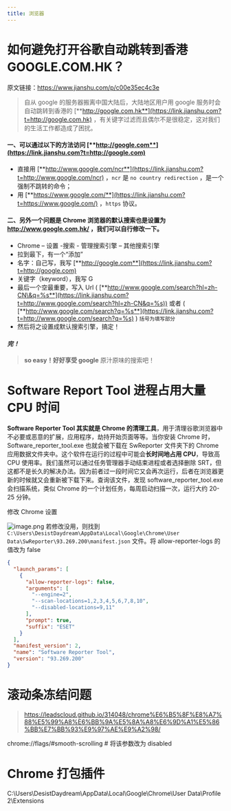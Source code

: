 ```yaml
---
title: 浏览器
---
```


# 如何避免打开谷歌自动跳转到香港 GOOGLE.COM.HK？

原文链接：<https://www.jianshu.com/p/c00e35ec4c3e>

> 自从 google 的服务器搬离中国大陆后，大陆地区用户用 google 服务时会自动跳转到香港的 [**http://google.com.hk**](https://link.jianshu.com?t=http://google.com.hk) ，有关键字过滤而且偶尔不是很稳定，这对我们的生活工作都造成了困扰。

#### 一、可以通过以下的方法访问 [**http://google.com**](https://link.jianshu.com?t=http://google.com)

- 直接用 [**http://www.google.com/ncr**](https://link.jianshu.com?t=http://www.google.com/ncr) ，`ncr` 是 `no country redirection` ，是一个强制不跳转的命令；
- 用 [**https://www.google.com/**](https://link.jianshu.com?t=https://www.google.com/) ，`https` 协议。

#### 二、另外一个问题是 Chrome 浏览器的默认搜索也是设置为 **http://www.google.com.hk/** ，我们可以自行修改一下。

- Chrome – 设置 -搜索 - 管理搜索引擎 – 其他搜索引擎
- 拉到最下，有一个“添加”
- 名字：自己写，我写 [**http://google.com**](https://link.jianshu.com?t=http://google.com)
- 关键字（keyword），我写 G
- 最后一个空最重要，写入 Url ( [**http://www.google.com/search?hl=zh-CN\&q=%s**](https://link.jianshu.com?t=http://www.google.com/search?hl=zh-CN&q=%s)) 或者 ( [**http://www.google.com/search?q=%s**](https://link.jianshu.com?t=http://www.google.com/search?q=%s) ) `括号为填写部分`
- 然后将之设置成默认搜索引擎，搞定！

#### **_完！_**

> **so easy！好好享受 google** 原汁原味的搜索吧！

# Software Report Tool 进程占用大量 CPU 时间

**Software Reporter Tool 其实就是 Chrome 的清理工具**，用于清理谷歌浏览器中不必要或恶意的扩展，应用程序，劫持开始页面等等。当你安装 Chrome 时，Software_reporter_tool.exe 也就会被下载在 SwReporter 文件夹下的 Chrome 应用数据文件夹中。这个软件在运行的过程中可能会**长时间地占用 CPU**，导致高 CPU 使用率。我们虽然可以通过任务管理器手动结束进程或者选择删除 SRT，但这都不是长久的解决办法。因为前者过一段时间它又会再次运行，后者在浏览器更新的时候就又会重新被下载下来。查询该文件，发现 software_reporter_tool.exe 会扫描系统，类似 Chrome 的一个计划任务，每周启动扫描一次，运行大约 20-25 分钟。

修改 Chrome 设置

![image.png](https://notes-learning.oss-cn-beijing.aliyuncs.com/yg65yy/1632309843432-ea1d257f-b402-4181-b0c3-d36c32c32eeb.png)
若修改没用，则找到 `C:\Users\DesistDaydream\AppData\Local\Google\Chrome\User Data\SwReporter\93.269.200\manifest.json` 文件。将 allow-reporter-logs 的值改为 false

```json
{
  "launch_params": [
    {
      "allow-reporter-logs": false,
      "arguments": [
        "--engine=2",
        "--scan-locations=1,2,3,4,5,6,7,8,10",
        "--disabled-locations=9,11"
      ],
      "prompt": true,
      "suffix": "ESET"
    }
  ],
  "manifest_version": 2,
  "name": "Software Reporter Tool",
  "version": "93.269.200"
}
```

# 滚动条冻结问题

> <https://leadscloud.github.io/314048/chrome%E6%B5%8F%E8%A7%88%E5%99%A8%E6%BB%9A%E5%8A%A8%E6%9D%A1%E5%86%BB%E7%BB%93%E9%97%AE%E9%A2%98/>

chrome://flags/#smooth-scrolling # 将该参数改为 disabled

# Chrome 打包插件

C:\Users\DesistDaydream\AppData\Local\Google\Chrome\User Data\Profile 2\Extensions
